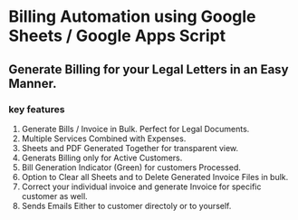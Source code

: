 # Billing Automation using Google Sheets / Google Apps Script #
## Generate Billing for your Legal Letters in an Easy Manner. ##
### key features ##
1. Generate Bills / Invoice in Bulk. Perfect for Legal Documents.
2. Multiple Services Combined with Expenses.
3. Sheets and PDF Generated Together for transparent view.
5. Generats Billing only for Active Customers.
6. Bill Generation Indicator (Green) for customers Processed.
7. Option to Clear all Sheets and to Delete Generated Invoice Files in bulk.
8. Correct your individual invoice and generate Invoice for specific customer as well.
9. Sends Emails Either to customer directoly or to yourself.


   
